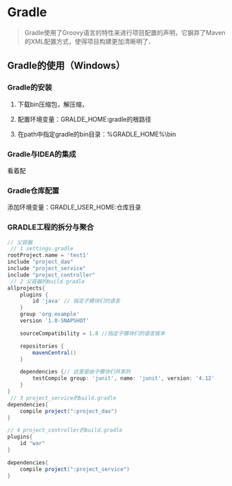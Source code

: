 # Gradle

> Gradle使用了Groovy语言的特性来进行项目配置的声明，它摒弃了Maven的XML配置方式，使得项目构建更加清晰明了、

## Gradle的使用（Windows）

### Gradle的安装

1. 下载bin压缩包，解压缩，

2. 配置环境变量：GRALDE_HOME:gradle的根路径
3. 在path中指定gradle的bin目录：%GRADLE_HOME%\bin

### Gradle与IDEA的集成

看着配

### Gradle仓库配置

添加环境变量：GRADLE_USER_HOME:仓库目录

### GRADLE工程的拆分与聚合

```groovy
// 父容器
 // 1 settings.gradle
rootProject.name = 'test1'
include "project_dao"
include "project_service"
include "project_controller"
 // 2 父容器的build.gradle
allprojects{
    plugins {
        id 'java' // 指定子模块们的语言
    }
    group 'org.example'
    version '1.0-SNAPSHOT'

    sourceCompatibility = 1.8 //指定子模块们的语言版本

    repositories {
        mavenCentral()
    }

    dependencies {// 这里是由子模块们共享的
        testCompile group: 'junit', name: 'junit', version: '4.12'
    }
}
 // 3 project_service的build.gradle
dependencies{
    compile project(":project_dao")
}

// 4 project_controller的build.gradle
plugins{
    id "war"
}

dependencies{
    compile project(":project_service")
}

```

